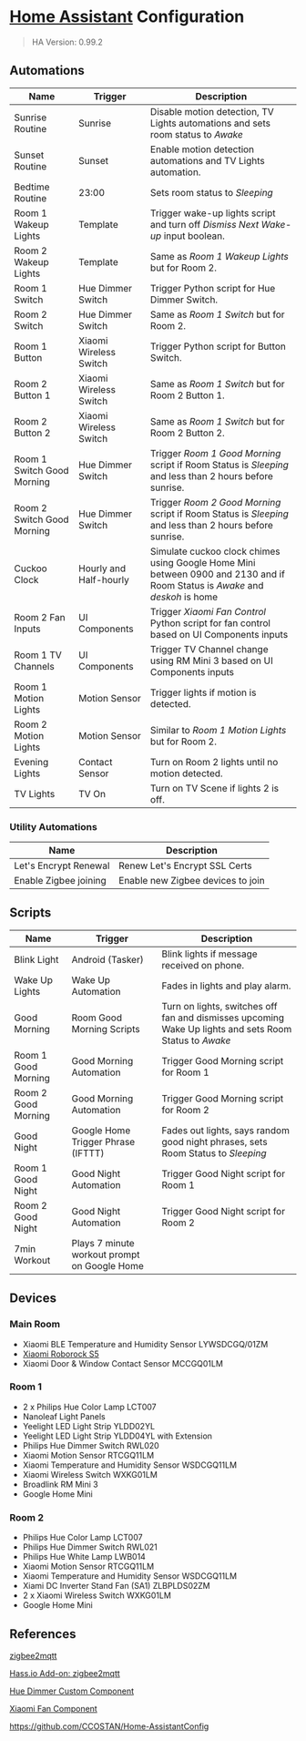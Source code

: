 # [Home Assistant](https://www.home-assistant.io/) Configuration

> HA Version: 0.99.2

## Automations

| Name                 | Trigger  | Description   |
|----------------------|----------|---------------|
| Sunrise Routine      | Sunrise  | Disable motion detection, TV Lights automations and sets room status to _Awake_ |
| Sunset Routine       | Sunset   | Enable motion detection automations and TV Lights automation. |
| Bedtime Routine      | 23:00    | Sets room status to _Sleeping_ |
| Room 1 Wakeup Lights | Template | Trigger wake-up lights script and turn off _Dismiss Next Wake-up_ input boolean.
| Room 2 Wakeup Lights | Template | Same as _Room 1 Wakeup Lights_ but for Room 2.|
| Room 1 Switch        | Hue Dimmer Switch | Trigger Python script for Hue Dimmer Switch. |
| Room 2 Switch        | Hue Dimmer Switch | Same as _Room 1 Switch_ but for Room 2. |
| Room 1 Button        | Xiaomi Wireless Switch | Trigger Python script for Button Switch. |
| Room 2 Button 1      | Xiaomi Wireless Switch | Same as _Room 1 Switch_ but for Room 2 Button 1. |
| Room 2 Button 2      | Xiaomi Wireless Switch | Same as _Room 1 Switch_ but for Room 2 Button 2. |
| Room 1 Switch Good Morning | Hue Dimmer Switch | Trigger _Room 1 Good Morning_ script if Room Status is _Sleeping_ and less than 2 hours before sunrise. |
| Room 2 Switch Good Morning | Hue Dimmer Switch | Trigger _Room 2 Good Morning_ script if Room Status is _Sleeping_ and less than 2 hours before sunrise. |
| Cuckoo Clock         | Hourly and Half-hourly | Simulate cuckoo clock chimes using Google Home Mini between 0900 and 2130 and if Room Status is _Awake_ and _deskoh_ is home |
| Room 2 Fan Inputs    | UI Components | Trigger _Xiaomi Fan Control_ Python script for fan control based on UI Components inputs |
| Room 1 TV Channels   | UI Components | Trigger TV Channel change using RM Mini 3 based on UI Components inputs |
| Room 1 Motion Lights | Motion Sensor | Trigger lights if motion is detected. |
| Room 2 Motion Lights | Motion Sensor | Similar to _Room 1 Motion Lights_ but for Room 2. |
| Evening Lights | Contact Sensor | Turn on Room 2 lights until no motion detected. |
| TV Lights | TV On | Turn on TV Scene if lights 2 is off. |

### Utility Automations

| Name | Description   |
|------|---------------|
| Let's Encrypt Renewal| Renew Let's Encrypt SSL Certs
| Enable Zigbee joining | Enable new Zigbee devices to join

## Scripts

| Name                 | Trigger  | Description   |
|----------------------|----------|---------------|
| Blink Light          | Android (Tasker)  | Blink lights if message received on phone. |
| Wake Up Lights       | Wake Up Automation  | Fades in lights and play alarm. |
| Good Morning         | Room Good Morning Scripts | Turn on lights, switches off fan and dismisses upcoming Wake Up lights and sets Room Status to _Awake_ |
| Room 1 Good Morning  | Good Morning Automation | Trigger Good Morning script for Room 1 |
| Room 2 Good Morning  | Good Morning Automation | Trigger Good Morning script for Room 2 |
| Good Night           | Google Home Trigger Phrase (IFTTT) | Fades out lights, says random good night phrases, sets Room Status to _Sleeping_ |
| Room 1 Good Night  | Good Night Automation | Trigger Good Night script for Room 1 |
| Room 2 Good Night  | Good Night Automation | Trigger Good Night script for Room 2 |
| 7min Workout       | Plays 7 minute workout prompt on Google Home |

## Devices

### Main Room

* Xiaomi BLE Temperature and Humidity Sensor LYWSDCGQ/01ZM
* [Xiaomi Roborock S5](en.roborock.com)
* Xiaomi Door & Window Contact Sensor MCCGQ01LM

### Room 1

* 2 x Philips Hue Color Lamp LCT007
* Nanoleaf Light Panels
* Yeelight LED Light Strip YLDD02YL
* Yeelight LED Light Strip YLDD04YL with Extension
* Philips Hue Dimmer Switch RWL020
* Xiaomi Motion Sensor RTCGQ11LM
* Xiaomi Temperature and Humidity Sensor WSDCGQ11LM
* Xiaomi Wireless Switch WXKG01LM
* Broadlink RM Mini 3
* Google Home Mini

### Room 2

* Philips Hue Color Lamp LCT007
* Philips Hue Dimmer Switch RWL021
* Philips Hue White Lamp LWB014
* Xiaomi Motion Sensor RTCGQ11LM
* Xiaomi Temperature and Humidity Sensor WSDCGQ11LM
* Xiami DC Inverter Stand Fan (SA1) ZLBPLDS02ZM
* 2 x Xiaomi Wireless Switch WXKG01LM
* Google Home Mini

## References

[zigbee2mqtt](https://github.com/Koenkk/zigbee2mqtt)

[Hass.io Add-on: zigbee2mqtt](https://github.com/danielwelch/hassio-zigbee2mqtt)

[Hue Dimmer Custom Component](https://github.com/robmarkcole/Hue-sensors-HASS)

[Xiaomi Fan Component](https://github.com/syssi/xiaomi_fan)

https://github.com/CCOSTAN/Home-AssistantConfig
